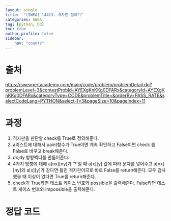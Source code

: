 ```yaml
---
layout: single
title:  "[SWEA] 14413. 격자판 칠하기"
categories: SWEA
tag: [python, D3]
toc: true
author_profile: false
sidebar:
    nav: "counts"
---
```


# 출처
<https://swexpertacademy.com/main/code/problem/problemDetail.do?problemLevel=3&contestProbId=AYEXgKnKKg0DFARx&categoryId=AYEXgKnKKg0DFARx&categoryType=CODE&problemTitle=&orderBy=PASS_RATE&selectCodeLang=PYTHON&select-1=3&pageSize=10&pageIndex=11>


  
  
# 과정
1. 격자판을 판단할 check를 True로 정의해준다.
2. a리스트에 대해서 paint함수가 True이면 계속 확인하고
False이면 check 를 False로 바꾸고 break해준다.
3. dx,dy 방향벡터를 만들어준다.
4. 4가지 방향에 대해 a[nx][ny]가 '?'일 때 a[x][y] 값에 따라 문자를 넣어주고 a[nx][ny]와 a[x][y]가 같다면 틀린 격자판이므로 바로 False를 return해준다. 모두 검사 했을 때 이상이 없다면 True를 return해준다.
5. check가 True라면 테스트 케이스 번호와 possible을 출력해준다. 
False라면 테스트 케이스 번호와 impossible을 출력해준다.

 

  



  



# 정답 코드
<script src="https://gist.github.com/kghees/8c4c02f29c3e54866be3f61f07b35a9e.js"></script>
      
